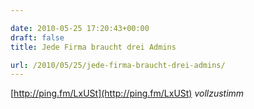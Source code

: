 ```yaml
---

date: 2010-05-25 17:20:43+00:00
draft: false
title: Jede Firma braucht drei Admins

url: /2010/05/25/jede-firma-braucht-drei-admins/
---
```


[http://ping.fm/LxUSt](http://ping.fm/LxUSt) *vollzustimm*
